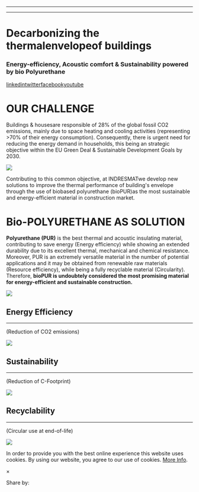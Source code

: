 * * *

* * *

# Decarbonizing the thermalenvelopeof buildings

### Energy-efficiency, Acoustic comfort & Sustainability powered by **bio** **Polyurethane**

[linkedin](https://linkedin.com/company/indresmat)[twitter](https://twitter.com/indresmat)[facebook](https://facebook.com/indresmat)[youtube](https://youtube.com/channel/UCU2-GamVXfEfzABUIm5LCVA)

# OUR CHALLENGE

Buildings & housesare responsible of 28% of the global fossil CO2 emissions, mainly due to space heating and cooling activities (representing >70% of their energy consumption). Consequently, there is urgent need for reducing the energy demand in households, this being an strategic objective within the EU Green Deal & Sustainable Development Goals by 2030.

[![](https://le-cdn.website-editor.net/s/5452ef93b3a3473b8051e8b3bff00bb9/dms3rep/multi/opt/EU%2Benergy-1920w-1920w.jpg?Expires=1749676683&Signature=OWrd8vv7u31UiKITwwNBO1QuANo41XhbYpDF-iDLJPje4JsKHHCebHsg3dY-q2iLizet1a2Ak0TmlwH4KEz2oUl-J-roRwtOBwf0M5khaUmFK0b2hbcJsn-m-pi7dMPwsp5I2qqAeQthACZsDMJl1sNYk6zGxrgi-A3kdbsPl-MOMsXhYWcrtF-m5IhKAxfwt9KixwFMaXIX8CQZQQ3VqEaME93V9QEX6YDXhvFj71DnEIm~WjeIDE3f7IrBb~jZpv2DOhV9hzRaFIuXHvWYjtMnjXgjMfcUV8O43ZzDaK8dohTEZLeEdlaJ9ycFqKPSIAAPA8VMA5m6Bt9xdT4jfg__&Key-Pair-Id=K2NXBXLF010TJW)](https://ec.europa.eu/info/news/energy-efficiency-first-accelerating-towards-2030-objective-2019-sep-25_en)

Contributing to this common objective, at INDRESMATwe develop new solutions to improve the thermal performance of building's envelope through the use of biobased polyurethane (bioPUR)as the most sustainable and energy-efficient material in construction market.

# Bio-POLYURETHANE AS SOLUTION

**Polyurethane (PUR)** is the best thermal and acoustic insulating material, contributing to save energy (Energy efficiency) while showing an extended durability due to its excellent thermal, mechanical and chemical resistance. Moreover, PUR is an extremely versatile material in the number of potential applications and it may be obtained from renewable raw materials (Resource efficiency), while being a fully recyclable material (Circularity). Therefore, **bioPUR is undoubtely considered the most promising material for energy-efficient and sustainable construction.**

![](https://le-cdn.website-editor.net/s/5452ef93b3a3473b8051e8b3bff00bb9/dms3rep/multi/opt/gettyimages-477513269-170x170-edcb7f2a-1920w.jpg?Expires=1749676683&Signature=FTjtEfGiQX3z73tt7bW403HgYjsRbmZXm6R8lYJkIFI6L~-qeHqzfc3ZxCSsfcMZNZf4~WaoMWpVL-BDnyoz-kTlqbuBEmfjaMIDFkHbF9MVP7aL36eIFhPXSgBivuWOXmQ8fG5zulcx2-dFJAR-hC-YjeyC3CqFEKhHIsTyTwkNas~0onJbVu8nOx43wWTHSXPAz~aQKTcLSmbvQJRKEzqcN-9tEb1T~Xx6qrAFKe3PFfzsdMCRQAycxwgXEeuFlpTMPBjh~mWyRI3BvzQs4wla4PKl3DwrLjAfaGsZAkRRsYejvuNYjPfvuFMS5xxBAM0~LqZl-RK4VNwmuyzmzg__&Key-Pair-Id=K2NXBXLF010TJW)

## Energy Efficiency

* * *

(Reduction of CO2 emissions)

![](https://le-cdn.website-editor.net/s/5452ef93b3a3473b8051e8b3bff00bb9/dms3rep/multi/opt/biobased-1920w.jpg?Expires=1749676683&Signature=DmBCwnx~MDGb5qNJMTCkpWnmAUT-U0~exIPiXU8IFtSEqyVzPUgqbCCauxaoO3YXw9hHakujE0iUXcNlEPW~Nav9zoMXj3GBogRrF9LVbfhSnRZe5ysiwaSxGPbQ3BQW3KBVUZEBvirxjiAGZqLl1n7UE0y9qgDoD9H6~F8n1DFYvwTe9L3TjoUxRVHOON1rAQwTrLWcFO~-ZOH5FC3JTvN0XmkWeqWBO4GfFtj0sfD99-NRzvzalV7f7dSMF2Y2OMiUXWeZnQ7n1of2p3U482q8yHOlolQHHxpN5NO6-iieRmRGOG5~Yt2uCae~NGgpNAGc~plkra5~IIgJoO1mkg__&Key-Pair-Id=K2NXBXLF010TJW)

## **Sustainability**

* * *

(Reduction of C-Footprint)

![](https://le-cdn.website-editor.net/s/5452ef93b3a3473b8051e8b3bff00bb9/dms3rep/multi/opt/77167588456685bc0e1327-1920w.jpg?Expires=1749676683&Signature=Y8Be0Vm0D7j-SYydBYhv-PKCr8-A5DjbEBntBGJaFtVlbeWm6emReO1I6R4M9ymISEPgsYn7FXjG8xh2tV556Qod7ExvhZzIhIPTQnmJaggmdoAPjvwXsJpCgdmJ-3OZ1aIPo6ii7VLNuPzRU6BP7RoSeydoiEWcAMDPC0MXH~elGM8ZvnU83DCod7edw9dMnqzD73vXwWmU6b~nZ2KeasYJLN431B8rn2xjMocaerLOMtzXa8CxEYuz5bMsLdFa0S6nQAiStH9YAak3cvPmHIOB~b4cBSvlNv9bYvuHd2K3wjKzh5tAkHyTMzoZRpOoYL4hxU69mO6kdwDLve~OgQ__&Key-Pair-Id=K2NXBXLF010TJW)

## **Recyclability**

* * *

(Circular use at end-of-life)

![](https://le-cdn.website-editor.net/s/5452ef93b3a3473b8051e8b3bff00bb9/dms3rep/multi/opt/SF_TAG_MEMBER_OF_CMYK-1920w.jpg?Expires=1749676683&Signature=lWdFL172lKXyZGy-WPAYLxKYVR3-pfT3qNf7RkoZMF5P6~ZvdsnmcgG2C67PgZRXjC8CM4YkStZW6umb9yJnNOmeUN0N~U7GLW-sDqeN~MdLtY1TrScozWPhya2Bp6czjW8zv5rrR-tXGAg4x1Q4kznXLW3RLwsgP-XJu88gniI~auASGbZK7tNcw7LNOD1eCDAO9g6BLPQ~DgrrMaqiGWXx5ajnehGNopJWt7D0fg5fC0LNvJb5FNCH6rrin0YYPcoml1qhCxD~ogEWwZBZiBabnXdV0OnM2itKD3dM5W91dBIAXvUnsB-IL9ifVJu7CRrS4d6k6uOQcBez2manKA__&Key-Pair-Id=K2NXBXLF010TJW)

In order to provide you with the best online experience this website uses cookies. By using our website, you agree to our use of cookies. [More Info](https://www.indresmat.com/privacy).

×

Share by:
